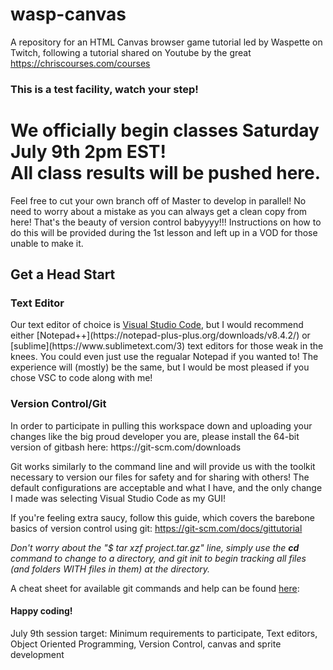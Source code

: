 # wasp-canvas
A repository for an HTML Canvas browser game tutorial led by Waspette on Twitch, following a tutorial shared on Youtube by the great https://chriscourses.com/courses

<h3>This is a test facility, watch your step!</h3>


<h1>
We officially begin classes Saturday July 9th 2pm EST! </br>
All class results will be pushed here. </h1>

Feel free to cut your own branch off of Master to develop in parallel! No need to worry about a mistake as you can always get a clean copy from here! That's the beauty of version control babyyyy!!! Instructions on how to do this will be provided during the 1st lesson and left up in a VOD for those unable to make it.

<h2>Get a Head Start</h3>


<h3> Text Editor</h2>
Our text editor of choice is <a href="https://code.visualstudio.com/download">Visual Studio Code</a>, but I would recommend either [Notepad++](https://notepad-plus-plus.org/downloads/v8.4.2/) or [sublime](https://www.sublimetext.com/3) text editors for those weak in the knees. You could even just use the regualar Notepad if you wanted to! The experience will (mostly) be the same, but I would be most pleased if you chose VSC to code along with me!

<h3> Version Control/Git</h2>
In order to participate in pulling this workspace down and uploading your changes like the big proud developer you are, please install the 64-bit version of gitbash here: https://git-scm.com/downloads

 Git works similarly to the command line and will provide us with the toolkit necessary to version our files for safety and for sharing with others! The default configurations are acceptable and what I have, and the only change I made was selecting Visual Studio Code as my GUI!

If you're feeling extra saucy, follow this guide,  which covers the barebone basics of version control using git: https://git-scm.com/docs/gittutorial

<i>Don't worry about the "$ tar xzf project.tar.gz" line, simply use the <b>cd</b> command to change to a directory, and git init to begin tracking all files (and folders WITH files in them) at the directory. </i>

A cheat sheet for available git commands and help can be found <a href="https://education.github.com/git-cheat-sheet-education.pdf">here</a>:


<h4>Happy coding!</h4>

July 9th session target: Minimum requirements to participate, Text editors, Object Oriented Programming, Version Control, canvas and sprite development
